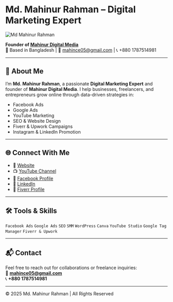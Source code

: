 
# Md. Mahinur Rahman – Digital Marketing Expert

![Md Mahinur Rahman](https://mahince05.github.io/mahinur-digital-media/images/mahinur.jpg)

**Founder of [Mahinur Digital Media](https://mahince05.github.io/mahinur-digital-media)**  
📍 Based in Bangladesh | 📧 mahince05@gmail.com | 📞 +880 1787514981

---

## 🚀 About Me

I’m **Md. Mahinur Rahman**, a passionate **Digital Marketing Expert** and founder of **Mahinur Digital Media**. I help businesses, freelancers, and entrepreneurs grow online through data-driven strategies in:

- Facebook Ads
- Google Ads
- YouTube Marketing
- SEO & Website Design
- Fiverr & Upwork Campaigns
- Instagram & LinkedIn Promotion

---

## 🌐 Connect With Me

- 🔗 [Website](https://mahince05.github.io/mahinur-digital-media/)
- 📺 [YouTube Channel](https://www.youtube.com/@MahinurDigitalMedia)
- 📘 [Facebook Profile](https://web.facebook.com/profile.php?id=61568649790872)
- 💼 [LinkedIn](https://www.linkedin.com/in/md-mahinur-rahman-918032355/)
- 🎯 [Fiverr Profile](https://www.fiverr.com/mahinur_rahman0)

---

## 🛠️ Tools & Skills

`Facebook Ads` `Google Ads` `SEO` `SMM` `WordPress` `Canva` `YouTube Studio` `Google Tag Manager` `Fiverr & Upwork`

---

## 📬 Contact

Feel free to reach out for collaborations or freelance inquiries:  
📧 **mahince05@gmail.com**  
📞 **+880 1787514981**

---

© 2025 Md. Mahinur Rahman | All Rights Reserved
